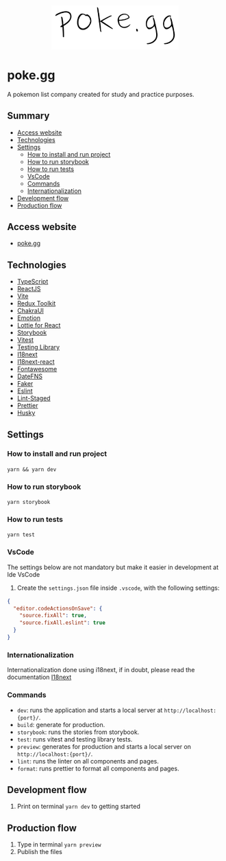 <center>
  <img src=".github/assets/poke.gg-border_white.svg" alt="poke.gg logo" width="296" />
</center>

# poke.gg

A pokemon list company created for study and practice purposes.

## Summary

- [Access website](#access-website)
- [Technologies](#technologies)
- [Settings](#settings)
  - [How to install and run project](#how-to-install-and-run-project)
  - [How to run storybook](#how-to-run-storybook)
  - [How to run tests](#how-to-run-tests)
  - [VsCode](#vscode)
  - [Commands](#commands)
  - [Internationalization](#internationalization)
- [Development flow](#development-flow)
- [Production flow](#production-flow)

## Access website

- [poke.gg](https://pokegg.netlify.app/)

## Technologies

- [TypeScript](https://www.typescriptlang.org/docs/)
- [ReactJS](https://reactjs.org/)
- [Vite](https://vitejs.dev/)
- [Redux Toolkit](https://redux-toolkit.js.org/)
- [ChakraUI](https://chakra-ui.com/getting-started/vite-guide)
- [Emotion](https://emotion.sh/docs/@emotion/styled)
- [Lottie for React](https://lottiereact.com/)
- [Storybook](https://storybook.js.org/docs/react/get-started/install)
- [Vitest](https://vitest.dev/guide/)
- [Testing Library](https://testing-library.com/docs/)
- [I18next](https://www.i18next.com/)
- [I18next-react](https://react.i18next.com/)
- [Fontawesome](https://fontawesome.com/)
- [DateFNS](https://date-fns.org/)
- [Faker](https://fakerjs.dev/guide/)
- [Eslint](https://eslint.org/)
- [Lint-Staged](https://github.com/okonet/lint-staged)
- [Prettier](https://prettier.io/)
- [Husky](https://github.com/typicode/husky)

## Settings

### How to install and run project

`yarn && yarn dev`

### How to run storybook

`yarn storybook`

### How to run tests

`yarn test`

### VsCode

The settings below are not mandatory but make it easier in development at Ide VsCode

1. Create the `settings.json` file inside `.vscode`, with the following settings:

```json
{
  "editor.codeActionsOnSave": {
    "source.fixAll": true,
    "source.fixAll.eslint": true
  }
}
```

### Internationalization

Internationalization done using i18next, if in doubt, please read the documentation [I18next](https://www.i18next.com/)

### Commands

- `dev`: runs the application and starts a local server at `http://localhost:{port}/`.
- `build`: generate for production.
- `storybook`: runs the stories from storybook.
- `test`: runs vitest and testing library tests.
- `preview`: generates for production and starts a local server on `http://localhost:{port}/`.
- `lint`: runs the linter on all components and pages.
- `format`: runs prettier to format all components and pages.

## Development flow

1. Print on terminal `yarn dev` to getting started

## Production flow

1. Type in terminal `yarn preview`
2. Publish the files
